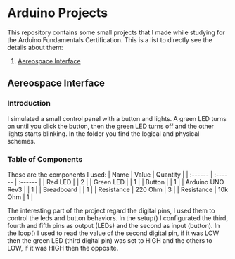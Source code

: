 # Arduino Projects

This repository contains some small projects that I made while studying for the Arduino Fundamentals Certification. This is a list to directly see the details about them:
1. [Aereospace Interface](#aereospace-interface)

## Aereospace Interface

### Introduction
I simulated a small control panel with a button and lights. A green LED turns on until you click the button, then the green LED turns off and the other lights starts blinking. In the folder you find the logical and physical schemes.

### Table of Components
These are the components I used:
| Name | Value | Quantity |
| :------ | :------ | :------ |
| Red LED |  | 2 |
| Green LED |  | 1 |
| Button |  | 1 |
| Arduino UNO Rev3 |  | 1 |
| Breadboard |  | 1 |
| Resistance | 220 Ohm | 3 |
| Resistance | 10k Ohm | 1 |

The interesting part of the project regard the digital pins, I used them to control the leds and button behaviors. In the setup() I configurated the third, fourth and fifth pins as output (LEDs) and the second as input (button). In the loop() I used to read the value of the second digital pin, if it was LOW then the green LED (third digital pin) was set to HIGH and the others to LOW, if it was HIGH then the opposite. 
